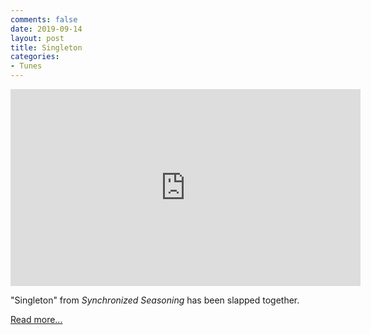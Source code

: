 ```yaml
---
comments: false
date: 2019-09-14
layout: post
title: Singleton
categories:
- Tunes
---
```


<!-- TODO: Add correct URL -->
<iframe width="560" height="315" src="https://www.youtube.com/embed/" frameborder="0" allow="accelerometer; autoplay; encrypted-media; gyroscope; picture-in-picture" allowfullscreen></iframe>

"Singleton" from _Synchronized Seasoning_ has been slapped together.

[Read more...](/music/synchronized-seasoning/singleton)
